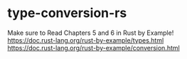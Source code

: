 # type-conversion-rs
Make sure to Read Chapters 5 and 6 in Rust by Example! \
https://doc.rust-lang.org/rust-by-example/types.html \
https://doc.rust-lang.org/rust-by-example/conversion.html
